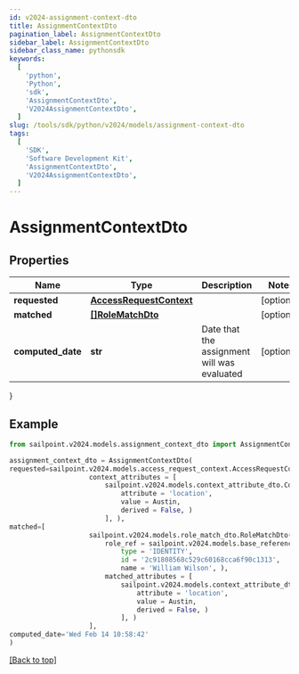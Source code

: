 ```yaml
---
id: v2024-assignment-context-dto
title: AssignmentContextDto
pagination_label: AssignmentContextDto
sidebar_label: AssignmentContextDto
sidebar_class_name: pythonsdk
keywords:
  [
    'python',
    'Python',
    'sdk',
    'AssignmentContextDto',
    'V2024AssignmentContextDto',
  ]
slug: /tools/sdk/python/v2024/models/assignment-context-dto
tags:
  [
    'SDK',
    'Software Development Kit',
    'AssignmentContextDto',
    'V2024AssignmentContextDto',
  ]
---
```


# AssignmentContextDto

## Properties

| Name | Type | Description | Notes |
| --- | --- | --- | --- |
| **requested** | [**AccessRequestContext**](access-request-context) |  | [optional] |
| **matched** | [**[]RoleMatchDto**](role-match-dto) |  | [optional] |
| **computed_date** | **str** | Date that the assignment will was evaluated | [optional] |

}

## Example

```python
from sailpoint.v2024.models.assignment_context_dto import AssignmentContextDto

assignment_context_dto = AssignmentContextDto(
requested=sailpoint.v2024.models.access_request_context.AccessRequestContext(
                    context_attributes = [
                        sailpoint.v2024.models.context_attribute_dto.ContextAttributeDto(
                            attribute = 'location',
                            value = Austin,
                            derived = False, )
                        ], ),
matched=[
                    sailpoint.v2024.models.role_match_dto.RoleMatchDto(
                        role_ref = sailpoint.v2024.models.base_reference_dto.BaseReferenceDto(
                            type = 'IDENTITY',
                            id = '2c91808568c529c60168cca6f90c1313',
                            name = 'William Wilson', ),
                        matched_attributes = [
                            sailpoint.v2024.models.context_attribute_dto.ContextAttributeDto(
                                attribute = 'location',
                                value = Austin,
                                derived = False, )
                            ], )
                    ],
computed_date='Wed Feb 14 10:58:42'
)

```

[[Back to top]](#)
